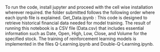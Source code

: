 
To run the code, install jupyter and proceed with the cell wise installation wherever required. the folder submitted follows the following order where each ipynb file is explained.
Get_Data.ipynb : This code is designed to retrieve historical financial data needed for model training. The result of running this notebook is a CSV file (Data.csv) that includes essential information such as Date, Open, High, Low, Close, and Volume for the specified stock.
The training of reinforcement learning models is implemented in the files Q-Learning.ipynb and Double-Q-Learning.ipynb.

